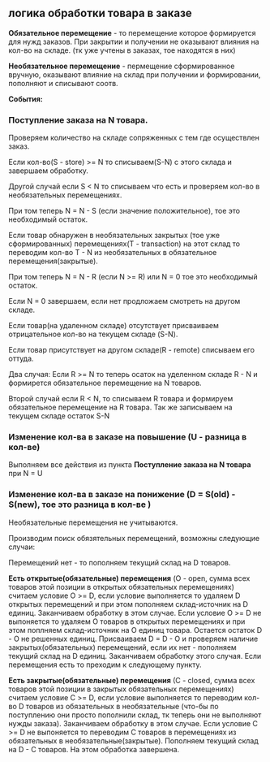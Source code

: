 ## логика обработки товара в заказе

**Обязательное перемещение** - то перемещение которое формируется для нужд заказов. При закрытии и получении не оказывают влияния на кол-во на складе. (тк уже учтены в заказах, тое находятся в них)

**Необязательное перемещение** - пермещение сформированное вручную, оказывают влияние на склад при получении и формировании, пополняют и списывают соотв.



**События:**

### Поступление заказа на N товара.

Проверяем количество на складе сопряженных с тем где осуществлен заказ.

Если кол-во(S - store) >= N то списываем(S-N) с этого склада и завершаем обработку.

Другой случай если S < N то списываем что есть и проверяем кол-во в необязательных перемещениях. 

При том теперь N = N - S (если значение положительное), тое это необходимый остаток.

Если товар обнаружен в необязательных закрытых (тое уже сформированных) перемещениях(T - transaction) на этот склад то переводим кол-во T - N из необязательных в обязательное перемещения(закрытые).

При том теперь N = N - R (если N >= R) или N = 0 тое это необходимый остаток.

Если N = 0 завершаем, если нет продложаем смотреть на другом складе.

Если товар(на удаленном складе) отсутствует присваиваем отрицательное кол-во на текущем складе (S-N).

Если товар присутствует на другом складе(R - remote) списываем его оттуда. 

Два случая: Если R >= N то теперь осаток на уделенном складе R - N и формирется обязательное перемещение на N товаров.

Второй случай если R < N, то списываем R товара и формируем обязательное перемещение на R товара. Так же записываем на текущем складе остаток 
S-N

### Изменение кол-ва в заказе на повышение (U - разница в кол-ве)

Выполняем все действия из пункта **Поступление заказа на N товара** при N = U

### Изменение кол-ва в заказе на понижение (D = S(old) - S(new), тое это разница в кол-ве )

Необязательные перемещения не учитываются.

Производим поиск обязятельных перемещений, возможны следующие случаи:

Перемещений нет - то пополняем текущий склад на D товаров.

**Есть открытые(обязательные) перемещения**
(O - open, сумма всех товаров этой позиции в открытых обязательных перемещениях) считаем
условие O >= D, если условие выполняется то удаляем D открытых перемещений и при этом пополняем склад-источник на D единиц. Заканчиваем обработку в этом случае. 
Если условие O >= D не выпоняется то удаляем O товаров в открытых перемещениях и при этом поплняем склад-источник на О единиц товара. Остается остаток D - O не решенных единиц. Присваиваем D = D - O и проверяем наличие закрытых(обязательных) перемещений, если их нет - пополняем текущий склад на D единиц. Заканчиваем обработку этого случая. Если перемещения есть то преходим к следующему пункту.

**Есть закрытые(обязательные) перемещения**
(С - closed, сумма всех товаров этой позиции в закрытых обязательных перемещениях) считаем
условие С >= D, если условие выполняется то  переводим кол-во D товаров из обязательных в необязательные (что-бы по поступлению они просто пополнили склад, тк теперь они не выполняют нужды заказа). Заканчиваем обработку в этом случае. 
Если условие С >= D не выпоняется то переводим C товаров в перемещениях из обязательных в необязательные(закрытые). 
Пополняем текущий склад на D - C товаров. На этом обработка завершена. 

